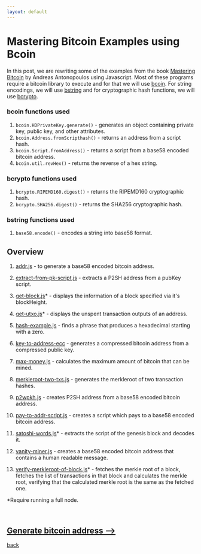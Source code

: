 ```yaml
---
layout: default
---
```


# Mastering Bitcoin Examples using Bcoin

In this post, we are rewriting some of the examples from the book [Mastering Bitcoin](https://github.com/bitcoinbook/bitcoinbook) by Andreas Antonopoulos using Javascript. Most of these programs require a bitcoin library to execute and for that we will use [bcoin](https://bcoin.io/). For string encodings, we will use [bstring](https://www.npmjs.com/package/bstring) and for cryptographic hash functions, we will use [bcrypto](https://www.npmjs.com/package/bcrypto).


### bcoin functions used

1. `bcoin.HDPrivateKey.generate()` - generates an object containing private key, public key, and other attributes.
2. `bcoin.Address.fromScripthash()` - returns an address from a script hash.
3. `bcoin.Script.fromAddress()` - returns a script from a base58 encoded bitcoin address.
4. `bcoin.util.revHex()` - returns the reverse of a hex string.

### bcrypto functions used

1. `bcrypto.RIPEMD160.digest()` - returns the RIPEMD160 cryptographic hash. 
2. `bcrypto.SHA256.digest()` - returns the SHA256 cryptographic hash.

### bstring functions used

1. `base58.encode()` - encodes a string into base58 format. 

## Overview

1. [addr.js](./addr.html) - to generate a base58 encoded bitcoin address.

2. [extract-from-pk-script.js](./extract-from-pk-script.html) - extracts a P2SH address from a pubKey script.

3. [get-block.js](./get-block.html)* - displays the information of a block specified via it's blockHeight.

4. [get-utxo.js](./get-utxo.html)* - displays the unspent transaction outputs of an address.

5. [hash-example.js](./hash-example.html) - finds a phrase that produces a hexadecimal starting with a zero.

6. [key-to-address-ecc](./key-to-address.html) - generates a compressed bitcoin address from a compressed public key.

7. [max-money.js](./max-money.html) - calculates the maximum amount of bitcoin that can be mined.

8. [merkleroot-two-txs.js](./merkleroot-two-txs.html) - generates the merkleroot of two transaction hashes.

9. [p2wpkh.js](./p2wpkh.html) - creates P2SH address from a base58 encoded bitcoin address.

10. [pay-to-addr-script.js](./pay-to-addr-script.html) - creates a script which pays to a base58 encoded bitcoin address.

11. [satoshi-words.js](./satoshi-words.html)* - extracts the script of the genesis block and decodes it.

12. [vanity-miner.js](./vanity-miner.html) - creates a base58 encoded bitcoin address that contains a human readable message.

13. [verify-merkleroot-of-block.js](./verify-merkleroot.html)* - fetches the merkle root of a block, fetches the list of transactions in that block and calculates the merkle root, verifying that the calculated merkle root is the same as the fetched one.


*Require running a full node.


<br>

## [Generate bitcoin address -->](./)

[back](./)

